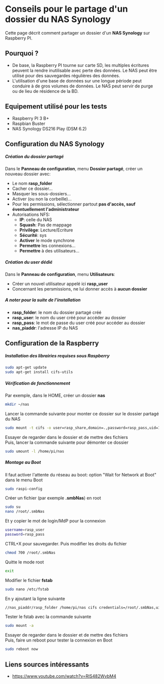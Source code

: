 # Conseils pour le partage d'un dossier du NAS Synology

Cette page décrit comment partager un dossier d'un **NAS Synology** sur Raspberry PI.

## Pourquoi ?
- De base, la Raspberry PI tourne sur carte SD, les multiples écritures peuvent la rendre inutilisable avec perte des données. Le NAS peut être utilisé pour des sauvegardes régulières des données.  
- L'utilisation d'une base de données sur une longue période peut conduire à de gros volumes de données. Le NAS peut servir de purge ou de lieu de résidence de la BD.  

## Equipement utilisé pour les tests
- Raspberry PI 3 B+
- Raspbian Buster
- NAS Synology DS216 Play (DSM 6.2)

## Configuration du NAS Synology
##### Création du dossier partagé
Dans le **Panneau de configuration**, menu **Dossier partagé**, créer un nouveau dossier avec:
- Le nom **rasp_folder**  
- Cacher ce dossier...  
- Masquer les sous-dossiers...  
- Activer (ou non la corbeille)...  
- Pour les permissions, sélectionner partout **pas d'accès, sauf éventuellement l'administrateur**  
- Autorisations NFS:  
  - **IP**: celle du NAS  
  - **Squash**: Pas de mappage  
  - **Privilège**: Lecture/Ecriture  
  - **Sécurité**: sys  
  - **Activer** le mode synchrone  
  - **Permettre** les connexions...  
  - **Permettre** à des utilisateurs...  

##### Création du user dédié
Dans le **Panneau de configuration**, menu **Utilisateurs**:
- Créer un nouvel utilisateur appelé ici **rasp_user**  
- Concernant les persmissions, ne lui donner accès à __aucun dossier__  

##### A noter pour la suite de l'installation
- **rasp_folder**: le nom du dossier partagé créé  
- **rasp_user**: le nom du user créé pour accéder au dossier  
- **rasp_pass**: le mot de passe du user créé pour accéder au dossier 
- **nas_piaddr**: l'adresse IP du NAS  

## Configuration de la Raspberry
##### Installation des librairies requises sous Raspberry
```bash
sudo apt-get update
sudo apt-get install cifs-utils
```

##### Vérification de fonctionnement
Par exemple, dans le HOME, créer un dossier **nas** 
```bash
mkdir ~/nas
```
Lancer la commande suivante pour monter ce dossier sur le dossier partagé du NAS
```bash
sudo mount -t cifs -o user=rasp_share,domain=.,password=rasp_pass,uid=1000 //nas_ipaddr/rasp_folder /home/pi/nas
```
Essayer de regarder dans le dossier et de mettre des fichiers  
Puis, lancer la commande suivante pour démonter ce dossier
```bash
sudo umount -l /home/pi/nas
```

##### Montage au Boot
Il faut activer l'attente du réseau au boot: option "Wait for Network at Boot" dans le menu Boot
```bash
sudo raspi-config
```
Créer un fichier (par exemple **.smbNas**) en root
```bash
sudo su
nano /root/.smbNas
```
Et y copier le mot de login/MdP pour la connexion 
```bash
username=rasp_user
password=rasp_pass
```
CTRL+X pour sauvegarder.
Puis modifier les droits du fichier  
```bash
chmod 700 /root/.smbNas
```
Quitte le mode root
```bash
exit
```
Modifier le fichier **fstab**  
```bash
sudo nano /etc/fstab
```
En y ajoutant la ligne suivante  
```bash
//nas_piaddr/rasp_folder /home/pi/nas cifs credentials=/root/.smbNas,uid=1000 0 0
```
Tester le fstab avec la commande suivante  
```bash
sudo mount -a
```
Essayer de regarder dans le dossier et de mettre des fichiers  
Puis, faire un reboot pour tester la connexion en Boot  
```bash
sudo reboot now
```

Liens sources intéressants
--------------------------
- https://www.youtube.com/watch?v=RIS482WvbM4  
